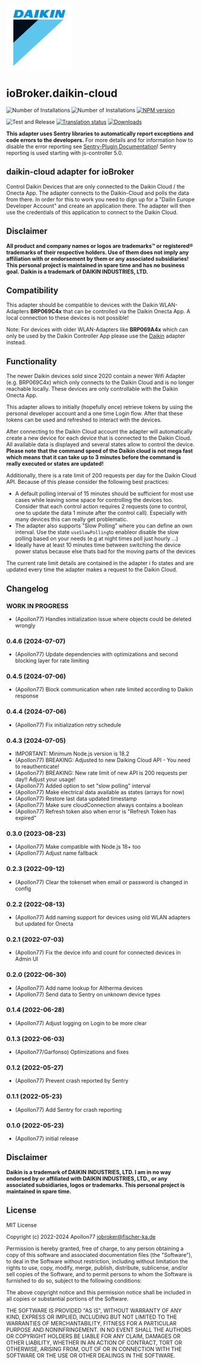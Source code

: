 ![Logo](admin/daikin-cloud.jpg)
# ioBroker.daikin-cloud

![Number of Installations](http://iobroker.live/badges/daikin-cloud-installed.svg)
![Number of Installations](http://iobroker.live/badges/daikin-cloud-stable.svg)
[![NPM version](http://img.shields.io/npm/v/iobroker.daikin-cloud.svg)](https://www.npmjs.com/package/iobroker.daikin-cloud)

![Test and Release](https://github.com/Apollon77/iobroker.daikin-cloud/workflows/Test%20and%20Release/badge.svg)
[![Translation status](https://weblate.iobroker.net/widgets/adapters/-/daikin-cloud/svg-badge.svg)](https://weblate.iobroker.net/engage/adapters/?utm_source=widget)
[![Downloads](https://img.shields.io/npm/dm/iobroker.daikin-cloud.svg)](https://www.npmjs.com/package/iobroker.daikin-cloud)

**This adapter uses Sentry libraries to automatically report exceptions and code errors to the developers.** For more details and for information how to disable the error reporting see [Sentry-Plugin Documentation](https://github.com/ioBroker/plugin-sentry#plugin-sentry)! Sentry reporting is used starting with js-controller 5.0.

## daikin-cloud adapter for ioBroker

Control Daikin Devices that are only connected to the Daikin Cloud / the Onecta App. The adapter connects to the Daikin-Cloud and polls the data from there. In order for this to work you need to dign up for a "Dailin Europe Developer Account" and create an application there. The adapter will then use the credentials of this application to connect to the Daikin Cloud.

## Disclaimer
**All product and company names or logos are trademarks™ or registered® trademarks of their respective holders. Use of them does not imply any affiliation with or endorsement by them or any associated subsidiaries! This personal project is maintained in spare time and has no business goal.**
**Daikin is a trademark of DAIKIN INDUSTRIES, LTD.**

## Compatibility

This adapter should be compatible to devices with the Daikin WLAN-Adapters **BRP069C4x** that can be controlled via the Daikin Onecta App. A local connection to these devices is not possible!

Note: For devices with older WLAN-Adapters like **BRP069A4x** which can only be used by the Daikin Controller App please use the [Daikin](https://github.com/Apollon77/ioBroker.daikin) adapter instead.

## Functionality

The newer Daikin devices sold since 2020 contain a newer Wifi Adapter (e.g. BRP069C4x) which only connects to the Daikin Cloud and is no longer reachable locally. These devices are only controllable with the Daikin Onecta App.

This adapter allows to initially (hopefully once) retrieve tokens by using the personal developer account and a one time Login flow. After that these tokens can be used and refreshed to interact with the devices.

After connecting to the Daikin Cloud account the adapter will automatically create a new device for each device that is connected to the Daikin Cloud. All available data is displayed and several states allow to control the device.
**Please note that the command speed of the Daikin cloud is not mega fast which means that it can take up to 3 minutes before the command is really executed or states are updated!**

Additionally, there is a rate limit of 200 requests per day for the Daikin Cloud API. Because of this please consider the following best practices:

* A default polling interval of 15 minutes should be sufficient for most use cases while leaving some space for controlling the devices too. Consider that each control action requires 2 requests (one to control, one to update the data 1 minute after the control call). Especially with many devices this can really get problematic.
* The adapter also supports "Slow Polling" where you can define an own interval. Use the state `useSlowPolling`to enableor disable the slow polling based on your needs (e.g at night times poll just hourly ...)
* Ideally have at least 10 minutes time between switching the device power status because else thats bad for the moving parts of the devices

The current rate limit details are contained in the adapter i fo states and are updated every time the adapter makes a request to the Daikin Cloud.

## Changelog
### __WORK IN PROGRESS__
* (Apollon77) Handles initialization issue where objects could be deleted wrongly

### 0.4.6 (2024-07-07)
* (Apollon77) Update dependencies with optimizations and second blocking layer for rate limiting

### 0.4.5 (2024-07-06)
* (Apollon77) Block communication when rate limited according to Daikin response

### 0.4.4 (2024-07-06)
* (Apollon77) Fix initialization retry schedule

### 0.4.3 (2024-07-05)
* IMPORTANT: Minimum Node.js version is 18.2
* (Apollon77) BREAKING: Adjusted to new Daiking Cloud API - You need to reauthenticate!
* (Apollon77) BREAKING: New rate limit of new API is 200 requests per day!! Adjust your usage!
* (Apollon77) Added option to set "slow polling" interval
* (Apollon77) Make electrical data available as states (arrays for now)
* (Apollon77) Restore last data updated timestamp
* (Apollon77) Make sure cloudConnection always contains a boolean
* (Apollon77) Refresh token also when error is "Refresh Token has expired"

### 0.3.0 (2023-08-23)
* (Apollon77) Make compatible with Node.js 18+ too
* (Apollon77) Adjust name fallback

### 0.2.3 (2022-09-12)
* (Apollon77) Clear the tokenset when email or password is changed in config

### 0.2.2 (2022-08-13)
* (Apollon77) Add naming support for devices using old WLAN adapters but updated for Onecta

### 0.2.1 (2022-07-03)
* (Apollon77) Fix the device info and count for connected devices in Admin UI

### 0.2.0 (2022-06-30)
* (Apollon77) Add name lookup for Altherma devices
* (Apollon77) Send data to Sentry on unknown device types

### 0.1.4 (2022-06-28)
* (Apollon77) Adjust logging on Login to be more clear

### 0.1.3 (2022-06-03)
* (Apollon77/Garfonso) Optimizations and fixes

### 0.1.2 (2022-05-27)
* (Apollon77) Prevent crash reported by Sentry

### 0.1.1 (2022-05-23)
* (Apollon77) Add Sentry for crash reporting

### 0.1.0 (2022-05-23)
* (Apollon77) initial release

## Disclaimer
**Daikin is a trademark of DAIKIN INDUSTRIES, LTD. I am in no way endorsed by or affiliated with DAIKIN INDUSTRIES, LTD., or any associated subsidiaries, logos or trademarks. This personal project is maintained in spare time.**

## License
MIT License

Copyright (c) 2022-2024 Apollon77 <iobroker@fischer-ka.de>

Permission is hereby granted, free of charge, to any person obtaining a copy
of this software and associated documentation files (the "Software"), to deal
in the Software without restriction, including without limitation the rights
to use, copy, modify, merge, publish, distribute, sublicense, and/or sell
copies of the Software, and to permit persons to whom the Software is
furnished to do so, subject to the following conditions:

The above copyright notice and this permission notice shall be included in all
copies or substantial portions of the Software.

THE SOFTWARE IS PROVIDED "AS IS", WITHOUT WARRANTY OF ANY KIND, EXPRESS OR
IMPLIED, INCLUDING BUT NOT LIMITED TO THE WARRANTIES OF MERCHANTABILITY,
FITNESS FOR A PARTICULAR PURPOSE AND NONINFRINGEMENT. IN NO EVENT SHALL THE
AUTHORS OR COPYRIGHT HOLDERS BE LIABLE FOR ANY CLAIM, DAMAGES OR OTHER
LIABILITY, WHETHER IN AN ACTION OF CONTRACT, TORT OR OTHERWISE, ARISING FROM,
OUT OF OR IN CONNECTION WITH THE SOFTWARE OR THE USE OR OTHER DEALINGS IN THE
SOFTWARE.
